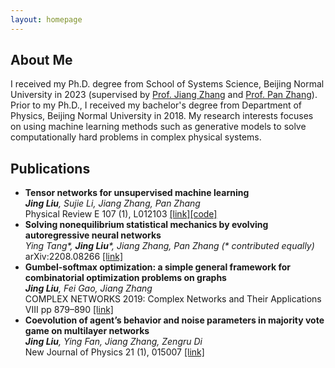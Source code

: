 ```yaml
---
layout: homepage
---
```


## About Me

I received my Ph.D. degree from School of Systems Science, Beijing Normal University in 2023 (supervised by [Prof. Jiang Zhang](https://jake.swarma.org/) and [Prof. Pan Zhang](http://home.itp.ac.cn/~panzhang/)).
Prior to my Ph.D., I received my bachelor's degree from Department of Physics, Beijing Normal University in 2018.
My research interests focuses on using machine learning methods such as generative models to solve computationally hard problems in complex physical systems.

## Publications

- <div><b>Tensor networks for unsupervised machine learning</b></div>
  <div><em><strong>Jing Liu</strong>, Sujie Li, Jiang Zhang, Pan Zhang</em></div>
  Physical Review E 107 (1), L012103 <a href="https://journals.aps.org/pre/abstract/10.1103/PhysRevE.107.L012103">[link]</a><a href="https://github.com/bnuliujing/tn-for-unsup-ml">[code]</a>

- <div><b>Solving nonequilibrium statistical mechanics by evolving autoregressive neural networks</b></div>
  <div><em>Ying Tang*, <strong>Jing Liu</strong>*, Jiang Zhang, Pan Zhang (* contributed equally)</em></div>
  arXiv:2208.08266 <a href="http://arxiv.org/abs/2208.08266">[link]</a> 

- <div><b>Gumbel-softmax optimization: a simple general framework for combinatorial optimization problems on graphs</b></div>
  <div><em><strong>Jing Liu</strong>, Fei Gao, Jiang Zhang</em></div>
  COMPLEX NETWORKS 2019: Complex Networks and Their Applications VIII pp 879–890 <a href="https://link.springer.com/chapter/10.1007/978-3-030-36687-2_73">[link]</a> 

- <div><b>Coevolution of agent’s behavior and noise parameters in majority vote game on multilayer networks</b></div>
  <div><em><strong>Jing Liu</strong>, Ying Fan, Jiang Zhang, Zengru Di</em></div>
  New Journal of Physics 21 (1), 015007 <a href="https://iopscience.iop.org/article/10.1088/1367-2630/ab00aa">[link]</a> 
  